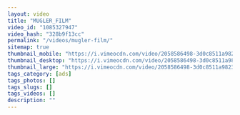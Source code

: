 ```yaml
---
layout: video
title: "MUGLER_FILM"
video_id: "1085327947"
video_hash: "328b9f13cc"
permalink: "/videos/mugler-film/"
sitemap: true
thumbnail_mobile: "https://i.vimeocdn.com/video/2058586498-3d0c8511a98234581d0fb4da085779568929152388ba687e79648a09e33f1a7a-d_640x360?&r=pad&region=us"
thumbnail_desktop: "https://i.vimeocdn.com/video/2058586498-3d0c8511a98234581d0fb4da085779568929152388ba687e79648a09e33f1a7a-d_960x540?&r=pad&region=us"
thumbnail_large: "https://i.vimeocdn.com/video/2058586498-3d0c8511a98234581d0fb4da085779568929152388ba687e79648a09e33f1a7a-d_1280x720?&r=pad&region=us"
tags_category: [ads]
tags_photos: []
tags_slugs: []
tags_videos: []
description: ""
---
```

